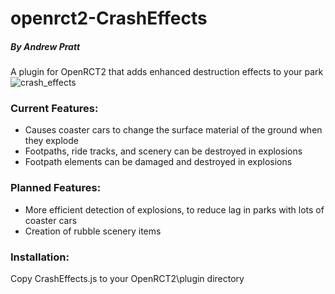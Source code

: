 # openrct2-CrashEffects
##### By Andrew Pratt
A plugin for OpenRCT2 that adds enhanced destruction effects to your park
![crash_effects](https://user-images.githubusercontent.com/25914377/124208027-ba547e00-dab4-11eb-9ffb-3100dd84d436.gif)


### Current Features:
* Causes coaster cars to change the surface material of the ground when they explode
* Footpaths, ride tracks, and scenery can be destroyed in explosions
* Footpath elements can be damaged and destroyed in explosions

### Planned Features:
* More efficient detection of explosions, to reduce lag in parks with lots of coaster cars
* Creation of rubble scenery items

### Installation:
Copy CrashEffects.js to your OpenRCT2\plugin directory